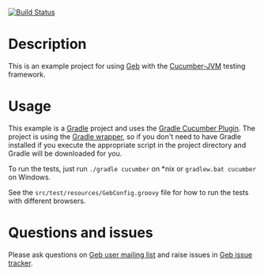 [![Build Status](https://drone.io/github.com/geb/geb-example-cucumber-jvm/status.png)](https://drone.io/github.com/geb/geb-example-cucumber-jvm/latest)

# Description

This is an example project for using [Geb](http://geb.codehaus.org/ "Geb - Groovy Browser Automation")
with the [Cucumber-JVM](http://cukes.info/install-cucumber-jvm.html "Cucumber JVM") testing framework.

# Usage

This example is a [Gradle](http://www.gradle.org/ "Gradle") project and uses the
[Gradle Cucumber Plugin](https://github.com/samueltbrown/gradle-cucumber-plugin/ "Gradle Cucumber Plugin").
The project is using the [Gradle wrapper](http://www.gradle.org/docs/current/userguide/gradle_wrapper.html),
so if you don't need to have Gradle installed if you execute the appropriate script in the project directory
and Gradle will be downloaded for you.

To run the tests, just run `./gradle cucumber` on *nix or `gradlew.bat cucumber` on Windows.

See the `src/test/resources/GebConfig.groovy` file for how to run the tests with different browsers.

# Questions and issues

Please ask questions on [Geb user mailing list](http://xircles.codehaus.org/lists/user@geb.codehaus.org) and raise issues in [Geb issue tracker](https://jira.codehaus.org/browse/GEB).
